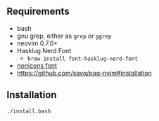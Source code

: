 ## Requirements

- bash
- gnu grep, either as `grep` or `ggrep`
- neovim 0.7.0+
- Hasklug Nerd Font
  - `brew install font-hasklug-nerd-font`
- [nonicons font](https://github.com/yamatsum/nonicons/blob/master/dist/nonicons.ttf)
- <https://github.com/savq/paq-nvim#installation>

## Installation

```sh
./install.bash
```
